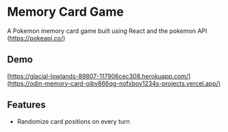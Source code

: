 
# Memory Card Game

A Pokemon memory card game built using React and the pokemon API (https://pokeapi.co/)


## Demo

[https://glacial-lowlands-89807-117906cec308.herokuapp.com/](https://odin-memory-card-oibv866qg-nofxboy1234s-projects.vercel.app/)


## Features

- Randomize card positions on every turn
